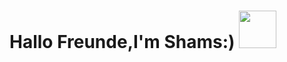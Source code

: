 <h1> Hallo Freunde,I'm Shams:) <img src ="https://media0.giphy.com/media/2FazhAHU2rNqOzEsg/200w.webp?cid=ecf05e47u3g68pdqkwbho4elu5kca9uv24ptgeylzpvnz94j&rid=200w.webp&ct=g" width="60"> </h1>

<!--
**Shams261/Shams261** is a ✨ _special_ ✨ repository because its `README.md` (this file) appears on your GitHub profile.

Here are some ideas to get you started:

- 🔭 I’m currently working on <h3> Web Development</h3> :Web Development:
- 🌱 I’m currently learning <h3>New Technology </h3> :technology:
- 💬 Ask me about <h3>Tools and Technology </h3>
- 📫 How to reach me: ...
- 😄 Pronouns: ...
- ⚡ <h3>Eat</h3><h3>Code</h3><h3><sleep</h3>
-->
